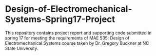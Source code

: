 # Design-of-Electromechanical-Systems-Spring17-Project
This repository contains project report and supporting code submitted in spring 17 for meeting the requirements of MAE 535: Design of Electromechanical Systems course taken by Dr. Gregory Buckner at NC State University.
